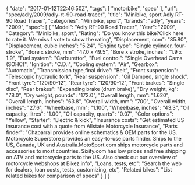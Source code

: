 {
    "date": "2017-01-12T22:46:50Z",
    "tags": [
        "motorbike",
        "spec"
    ],
    "url": "spec\/adly\/2009\/adly-rt-90-road-tracer",
    "title": "Minibike, sport Adly RT-90 Road Tracer",
    "categories": "Minibike, sport",
    "brands": "adly",
    "years": "2009",
    "spec": [
        {
            "Model": "Adly RT-90 Road Tracer",
            "Year": "2009",
            "Category": "Minibike, sport",
            "Rating": "Do you know this bike?Click here to rate it. We miss 1 vote to show the rating",
            "Displacement, ccm": "85.80",
            "Displacement, cubic inches": "5.24",
            "Engine type": "Single cylinder, four-stroke",
            "Bore x stroke, mm": "47.0 x 49.5",
            "Bore x stroke, inches": "1.9 x 1.9",
            "Fuel system": "Carburettor",
            "Fuel control": "Single Overhead Cams (SOHC)",
            "Ignition": "C.D.I",
            "Cooling system": "Air",
            "Gearbox": "Automatic",
            "Transmission type,final drive": "Belt",
            "Front suspension": "Telescopic hydraulic  fork",
            "Rear suspension": "Oil Damped, single shock",
            "Front tyre": "120\/90-12",
            "Rear tyre": "120\/90-12",
            "Front brakes": "Single disc",
            "Rear brakes": "Expanding brake (drum brake)",
            "Dry weight, kg": "78.0",
            "Dry weight, pounds": "172.0",
            "Overall length, mm": "1.620",
            "Overall length, inches": "63.8",
            "Overall width, mm": "700",
            "Overall width, inches": "27.6",
            "Wheelbase, mm": "1.100",
            "Wheelbase, inches": "43.3",
            "Oil capacity, litres": "1.00",
            "Oil capacity, quarts": "0.07",
            "Color options": "Yellow",
            "Starter": "Electric & kick",
            "Insurance costs": "Get estimated US insurance cost with a quote from Allstate Motorcycle Insurance",
            "Parts finder": "Chaparral provides online schematics & OEM parts for the US.   Motorcycle Superstore provides an easy-to-use parts finder. Ships to the US, Canada, UK and Australia.MotoSport.com ships motorcycle parts and accessories to most countries.    Sixity.com has low prices and free shipping on ATV and motorcycle parts to the US. Also check out our overview of motorcycle webshops at Bikez.info",
            "Loans, tests, etc": "Search the web for dealers, loan costs, tests, customizing, etc",
            "Related bikes": "List related bikes for comparison of specs"
        }
    ]
}